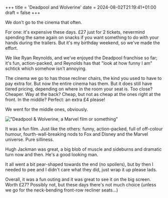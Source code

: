 +++
title = 'Deadpool and Wolverine'
date = 2024-08-02T21:19:41+01:00
draft = false
+++

We don't go to the cinema that often. 

For one: it's expensive these days. £27 just for 2 tickets, nevermind spending the same again on snacks if you want something to do with your hands during the trailers. But it's my birthday weekend, so we've made the effort.

We like Ryan Reynolds, and we've enjoyed the Deadpool franchise so far; it's fun, action-packed, and Reynolds has that "look at how funny I am" schtick which somehow isn't annoying.

The cinema we go to has those recliner chairs, the kind you used to have to pay extra for. But now the entire cinema has them. But it does still have tiered pricing, depending on where in the room your seat is. Too close? Cheaper. Way at the back? Cheap, but not as cheap at the ones right at the front. In the middle? Perfect: an extra £4 please!

We went for the middle ones, obviously.


!["Deadpool & Wolverine, a Marvel film or something"](/deadpool-wolverine.jpg "Deadpool & Wolverine, a Marvel film or something")

It was a fun film. Just like the others: funny, action-packed, full of off-colour humour, fourth-wall-breaking nods to Fox and Disney and the Marvel universe. Pure silliness.

Hugh Jackman was great, a big blob of muscle and sideburns and dramatic turn now and then. He's a good looking man.

It all went a bit pear-shaped towards the end (no spoilers), but by then I needed to pee and I didn't care what they did, just wrap it up please lads.

Overall, it was a fun outing and it was great to see it on the big screen. Worth £27? Possibly not, but these days there's not much choice (unless we go for the neck-bending front-row recliner seats...)